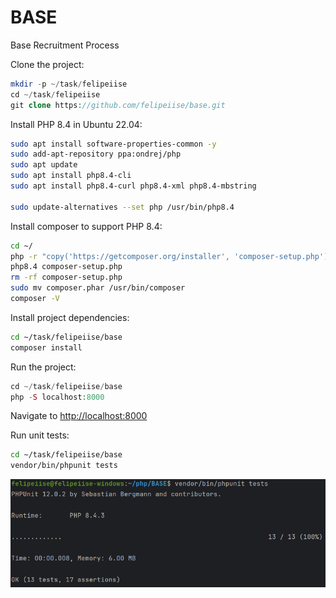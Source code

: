 # BASE
Base Recruitment Process

Clone the project:

```php
mkdir -p ~/task/felipeiise
cd ~/task/felipeiise
git clone https://github.com/felipeiise/base.git
```

Install PHP 8.4 in Ubuntu 22.04:

```bash
sudo apt install software-properties-common -y
sudo add-apt-repository ppa:ondrej/php
sudo apt update
sudo apt install php8.4-cli
sudo apt install php8.4-curl php8.4-xml php8.4-mbstring

sudo update-alternatives --set php /usr/bin/php8.4
```

Install composer to support PHP 8.4:

```bash
cd ~/
php -r "copy('https://getcomposer.org/installer', 'composer-setup.php');"
php8.4 composer-setup.php
rm -rf composer-setup.php
sudo mv composer.phar /usr/bin/composer
composer -V
```

Install project dependencies:

```bash
cd ~/task/felipeiise/base
composer install
```

Run the project:

```php
cd ~/task/felipeiise/base
php -S localhost:8000
```

Navigate to [http://localhost:8000](http://localhost:8000)

Run unit tests:

```bash
cd ~/task/felipeiise/base
vendor/bin/phpunit tests
```

![phpunit_tests](phpunit.png)